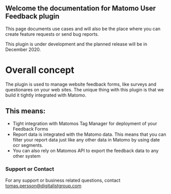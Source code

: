 ## Welcome the documentation for Matomo User Feedback plugin

This page documents use cases and will also be the place where you can create feature requests or send bug reports. 

This plugin is under development and the planned release will be in December 2020.

# Overall concept
The plugin is used to manage website feedback forms, like surveys and questionares on your web sites.
The unique thing with this plugin is that we build it tightly integrated with Matomo.

## This means:
- Tight integration with Matomos Tag Manager for deployment of your Feedback Forms
- Report data is integrated with the Matomo data. This means that you can filter your report data just like any other data in Matomo by using date ocr segments.
- You can also rely on Matomos API to export the feedback data to any other system


### Support or Contact
For any support or business related questions, contact tomas.persson@digitalistgroup.com
